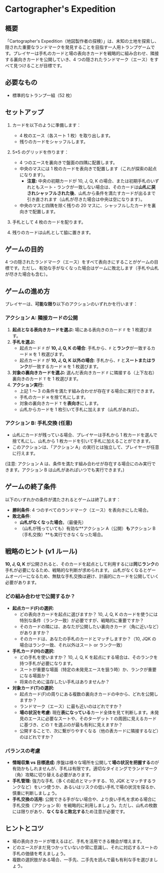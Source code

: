# Cartographer's Expedition

## 概要

「Cartographer's Expedition（地図製作者の探検）」は、未知の土地を探索し、隠された重要なランドマークを発見することを目指す一人用トランプゲームです。プレイヤーは手札のカードと場の表向きカードを戦略的に組み合わせ、隣接する裏向きカードを公開していき、4 つの隠されたランドマーク（エース）をすべて見つけることが目標です。

## 必要なもの

- 標準的なトランプ一組（52 枚）

## セットアップ

1. カードを以下のように準備します：

   - 4 枚のエース（各スート 1 枚）を取り出します。
   - 残りのカードをシャッフルします。

2. 5×5 のグリッドを作ります：

   - 4 つのエースを裏向きで盤面の四隅に配置します。
   - 中央のマスには 1 枚のカードを表向きで配置します（これが探索の起点になります）。
     - **注意:** 中央の初期カードが 10, J, Q, K の場合、または初期手札のいずれともスート・ランクが一致しない場合は、そのカードは**山札に戻されシャッフルされた後**、山札から条件を満たすカードが出るまで引き直されます（山札が尽きた場合は中央は空になります）。
   - 中央のマスと四隅を除く残りの 20 マスに、シャッフルしたカードを裏向きで配置します。

3. 手札として 4 枚のカードを配ります。

4. 残りのカードは山札として脇に置きます。

## ゲームの目的

4 つの隠されたランドマーク（エース）をすべて表向きにすることがゲームの目標です。ただし、有効な手がなくなった場合はゲームに敗北します（手札や山札が尽きた場合も含む）。

## ゲームの進め方

プレイヤーは、**可能な限り**以下のアクションのいずれかを行います：

### アクション A: 隣接カードの公開

1.  **起点となる表向きカードを選ぶ:** 場にある表向きのカード `F` を 1 枚選びます。
2.  **手札を選ぶ:**
    - 起点カード `F` が **10, J, Q, K の場合**: 手札から、`F` と**ランク**が一致するカード `H` を 1 枚選びます。
    - 起点カード `F` が **10, J, Q, K 以外の場合**: 手札から、`F` と**スートまたはランク**が一致するカード `H` を 1 枚選びます。
3.  **対象の裏向きカードを選ぶ:** 選んだ表向きカード `F` に隣接する（上下左右）裏向きのカード `T` を 1 枚選びます。
4.  **アクション実行:**
    - 上記 1 ～ 3 の条件を満たす組み合わせが存在する場合に実行できます。
    - 手札のカード `H` を捨て札にします。
    - 対象の裏向きカード `T` を**表向き**にします。
    - 山札からカードを 1 枚引いて手札に加えます（山札があれば）。

### アクション B: 手札交換 (任意)

- 山札にカードが残っている場合、プレイヤーは手札から 1 枚カードを選んで捨て札にし、山札から 1 枚カードを引いて手札に加えることができます。
- このアクションは、「アクション A」の実行とは独立して、プレイヤーが任意に行えます。

(注意: アクション A は、条件を満たす組み合わせが存在する場合にのみ実行できます。アクション B は山札があればいつでも実行できます。)

## ゲームの終了条件

以下のいずれかの条件が満たされるとゲームは終了します：

- **勝利条件**: 4 つのすべてのランドマーク（エース）を表向きにした場合。
- **敗北条件**:
  - **山札がなくなった場合**。（最優先）
  - （山札が残っていても）有効な**アクション A（公開）**も**アクション B（手札交換）**も実行できなくなった場合。

## 戦略のヒント (v1 ルール)

**10, J, Q, K** が公開されると、そのカードを起点として利用するには**同じランク**の手札が必要になるため、戦略的な判断が求められます。
山札がなくなるとゲームオーバーになるため、無駄な手札交換は避け、計画的にカードを公開していく必要があります。

### どの組み合わせで公開するか？

- **起点カード(F)の選択:**
  - どの表向きカードを起点に選びますか？ 10, J, Q, K のカードを使うには特別な条件（ランク一致）が必要ですが、戦略的に重要ですか？
  - そのカードの隣には、あなたが公開したい裏向きカード（角に近いなど）がありますか？
  - そのカードは、あなたの手札のカードとマッチしますか？（10, JQK の場合はランク一致、それ以外はスート or ランク一致）
- **手札カード(H)の選択:**
  - どの手札を使いますか？ 10, J, Q, K を起点にする場合は、そのランクを持つ手札が必要になります。
  - スートが重要な場面（特定の未発見エースを狙う時）か、ランクが重要になる場面か？
  - 将来のために温存したい手札はありませんか？
- **対象カード(T)の選択:**
  - 起点カード(F)の周りにある複数の裏向きカードの中から、どれを公開しますか？
  - ランドマーク（エース）に最も近いのはどれですか？
  - **場の状況を考慮:** 現在**表になっている**カード全体を見て判断します。未発見のエースに必要なスートや、そのターゲット `T` の周囲に見えるカードに基づき、どの `T` を選ぶのが最も有利に見えますか？
  - 公開することで、次に繋がりやすくなる（他の表カードに隣接するなど）のはどれですか？

### バランスの考慮

- **情報収集 vs 目標達成:** 序盤は様々な場所を公開して**場の状況を把握する**のが有効かもしれませんが、手札は有限です。適切なタイミングでランドマーク（角）攻略に切り替える必要があります。
- **手札管理:** 強力な手札（多くの起点とマッチする、10, JQK とマッチするランクなど）をいつ使うか、あるいはリスクの低い手札で場の状況を探るか、慎重に判断しましょう。
- **手札交換の活用:** 公開できる手がない場合や、より良い手札を求める場合に手札交換（アクション B）を戦略的に利用しましょう。ただし、山札の枚数には限りがあり、**なくなると敗北する**ため注意が必要です。

## ヒントとコツ

- 場の表向きカードが増えるほど、手札を活用できる機会が増えます。
- どのエースがまだ見つかっていないか常に意識し、それに対応するスートの手札の価値を考えましょう。
- 複数の選択肢がある場合、一手先、二手先を読んで最も有利な手を選びましょう。
